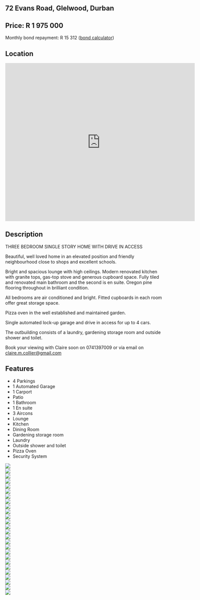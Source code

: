 ## 72 Evans Road, Glelwood, Durban

## Price: R 1 975 000

Monthly bond repayment: R 15 312 ([bond calculator](https://www.privateproperty.co.za/bond-calculator.htm))

## Location

<div class="mapouter"><div class="gmap_canvas"><iframe width="600" height="500" id="gmap_canvas" src="https://maps.google.com/maps?q=72%20Evans%20Road%2C%20Glenwood%2C%20Durban&t=&z=13&ie=UTF8&iwloc=&output=embed" frameborder="0" scrolling="no" marginheight="0" marginwidth="0"></iframe><a href="https://www.embedgooglemap.net/1/"></a></div><style>.mapouter{position:relative;text-align:right;height:500px;width:600px;}.gmap_canvas {overflow:hidden;background:none!important;height:500px;width:600px;}</style></div>

## Description

THREE BEDROOM SINGLE STORY HOME WITH DRIVE IN ACCESS

Beautiful, well loved home in an elevated position and friendly neighbourhood close to shops and excellent schools. 

Bright and spacious lounge with high ceilings.  Modern renovated kitchen with granite tops, gas-top stove and generous cupboard space.  Fully tiled and renovated main bathroom and the second is en suite.  Oregon pine flooring throughout in brilliant condition.  

All bedrooms are air conditioned and bright.  Fitted cupboards in each room offer great storage space.

Pizza oven in the well established and maintained garden.

Single automated lock-up garage and drive in access for up to 4 cars. 

The outbuilding consists of a laundry, gardening storage room and outside shower and toilet.

Book your viewing with Claire soon on 0741397009 or via email on claire.m.collier@gmail.com

## Features

- 4 Parkings
- 1 Automated Garage
- 1 Carport
- Patio
- 1 Bathroom
- 1 En suite 
- 3 Aircons
- Lounge
- Kitchen
- Dining Room
- Gardening storage room
- Laundry  
- Outside shower and toilet
- Pizza Oven
- Security System

<div id="myCarousel" class="carousel slide" data-interval="3000" data-ride="carousel">
    <!-- Wrapper for carousel items -->
    <div class="carousel-inner">
        <div class="carousel-item active">
            <img src="img/01.jpg">
        </div>
        <div class="carousel-item">
            <img src="img/02.jpg">
        </div>
        <div class="carousel-item">
            <img src="img/03.jpg">
        </div>
        <div class="carousel-item">
            <img src="img/04.jpg">
        </div>
        <div class="carousel-item">
            <img src="img/05.jpg">
        </div>
        <div class="carousel-item">
            <img src="img/06.jpg">
        </div>
        <div class="carousel-item">
            <img src="img/07.jpg">
        </div>
        <div class="carousel-item">
            <img src="img/08.jpg">
        </div>
        <div class="carousel-item">
            <img src="img/09.jpg">
        </div>
        <div class="carousel-item">
            <img src="img/10.jpg">
        </div>
        <div class="carousel-item">
            <img src="img/11.jpg">
        </div>
        <div class="carousel-item">
            <img src="img/12.jpg">
        </div>
        <div class="carousel-item">
            <img src="img/13.jpg">
        </div>
        <div class="carousel-item">
            <img src="img/14.jpg">
        </div>
        <div class="carousel-item">
            <img src="img/15.jpg">
        </div>
        <div class="carousel-item">
            <img src="img/16.jpg">
        </div>
        <div class="carousel-item">
            <img src="img/17.jpg">
        </div>
        <div class="carousel-item">
            <img src="img/18.jpg">
        </div>
        <div class="carousel-item">
            <img src="img/19.jpg">
        </div>
        <div class="carousel-item">
            <img src="img/20.jpg">
        </div>
        <div class="carousel-item">
            <img src="img/21.jpg">
        </div>
        <div class="carousel-item">
            <img src="img/22.jpg">
        </div>
        <div class="carousel-item">
            <img src="img/23.jpg">
        </div>
        <div class="carousel-item">
            <img src="img/24.jpg">
        </div>
        <div class="carousel-item">
            <img src="img/25.jpg">
        </div>
        <div class="carousel-item">
            <img src="img/26.jpg">
        </div>
    </div>
    <!-- Carousel controls -->
    <a class="carousel-control-prev" href="#myCarousel" data-slide="prev">
        <span class="carousel-control-prev-icon"></span>
    </a>
    <a class="carousel-control-next" href="#myCarousel" data-slide="next">
        <span class="carousel-control-next-icon"></span>
    </a>
</div>

<script>
$(document).ready(function(){
        $("#myCarousel").carousel();
});
</script>
